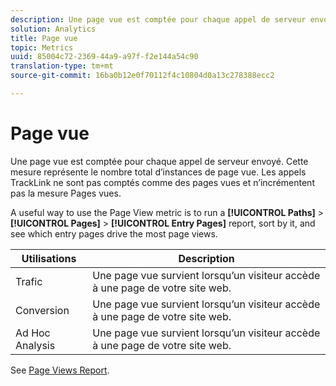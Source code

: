 ```yaml
---
description: Une page vue est comptée pour chaque appel de serveur envoyé. Cette mesure représente le nombre total d’instances de page vue. Les appels TrackLink ne sont pas comptés comme des pages vues et n’incrémentent pas la mesure Pages vues.
solution: Analytics
title: Page vue
topic: Metrics
uuid: 85004c72-2369-44a9-a97f-f2e144a54c90
translation-type: tm+mt
source-git-commit: 16ba0b12e0f70112f4c10804d0a13c278388ecc2

---
```



# Page vue

Une page vue est comptée pour chaque appel de serveur envoyé. Cette mesure représente le nombre total d’instances de page vue. Les appels TrackLink ne sont pas comptés comme des pages vues et n’incrémentent pas la mesure Pages vues.

A useful way to use the Page View metric is to run a **[!UICONTROL Paths]** &gt; **[!UICONTROL Pages]** &gt; **[!UICONTROL Entry Pages]** report, sort by it, and see which entry pages drive the most page views.

| Utilisations | Description |
|---|---|
| Trafic | Une page vue survient lorsqu’un visiteur accède à une page de votre site web. |
| Conversion | Une page vue survient lorsqu’un visiteur accède à une page de votre site web. |
| Ad Hoc Analysis | Une page vue survient lorsqu’un visiteur accède à une page de votre site web. |

See [Page Views Report](/help/components/c-variables/dimensionslist/reports-page-views.md).
